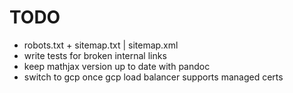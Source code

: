 # TODO

* robots.txt + sitemap.txt | sitemap.xml
* write tests for broken internal links
* keep mathjax version up to date with pandoc
* switch to gcp once gcp load balancer supports managed certs
